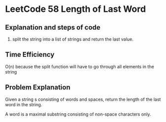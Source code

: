# LeetCode 58 Length of Last Word
## Explanation and steps of code  
1) split the string into a list of strings and return the last value.

## Time Efficiency  
O(n) because the split function will have to go through all elements in the string

## Problem Explanation  
Given a string s consisting of words and spaces, return the length of the last word in the string.

A word is a maximal substring consisting of non-space characters only.

